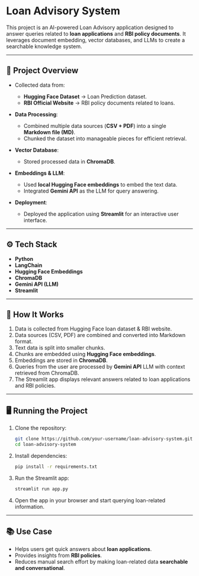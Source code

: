 # Loan Advisory System  

This project is an AI-powered Loan Advisory application designed to answer queries related to **loan applications** and **RBI policy documents**. It leverages document embedding, vector databases, and LLMs to create a searchable knowledge system.  

---

## 📌 Project Overview  

- Collected data from:  
  - **Hugging Face Dataset** → Loan Prediction dataset.  
  - **RBI Official Website** → RBI policy documents related to loans.  

- **Data Processing**:  
  - Combined multiple data sources (**CSV + PDF**) into a single **Markdown file (MD)**.  
  - Chunked the dataset into manageable pieces for efficient retrieval.  

- **Vector Database**:  
  - Stored processed data in **ChromaDB**.  

- **Embeddings & LLM**:  
  - Used **local Hugging Face embeddings** to embed the text data.  
  - Integrated **Gemini API** as the LLM for query answering.  

- **Deployment**:  
  - Deployed the application using **Streamlit** for an interactive user interface.  

---

## ⚙️ Tech Stack  

- **Python**  
- **LangChain**  
- **Hugging Face Embeddings**  
- **ChromaDB**  
- **Gemini API (LLM)**  
- **Streamlit**  

---

## 🚀 How It Works  

1. Data is collected from Hugging Face loan dataset & RBI website.  
2. Data sources (CSV, PDF) are combined and converted into Markdown format.  
3. Text data is split into smaller chunks.  
4. Chunks are embedded using **Hugging Face embeddings**.  
5. Embeddings are stored in **ChromaDB**.  
6. Queries from the user are processed by **Gemini API** LLM with context retrieved from ChromaDB.  
7. The Streamlit app displays relevant answers related to loan applications and RBI policies.  

---

## 🖥️ Running the Project  

1. Clone the repository:  
   ```bash
   git clone https://github.com/your-username/loan-advisory-system.git
   cd loan-advisory-system
   ```

2. Install dependencies:  
   ```bash
   pip install -r requirements.txt
   ```

3. Run the Streamlit app:  
   ```bash
   streamlit run app.py
   ```

4. Open the app in your browser and start querying loan-related information.  

---

## 📚 Use Case  

- Helps users get quick answers about **loan applications**.  
- Provides insights from **RBI policies**.  
- Reduces manual search effort by making loan-related data **searchable and conversational**.  

